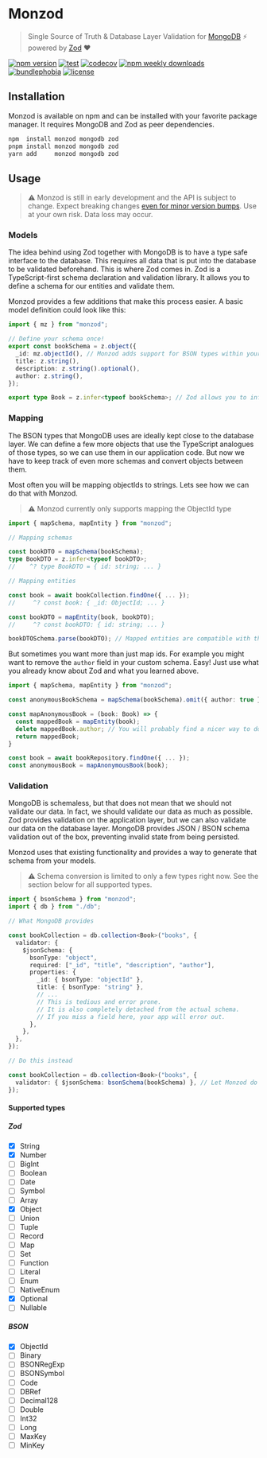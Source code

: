 # Monzod

> Single Source of Truth & Database Layer Validation for [MongoDB](https://www.mongodb.com/) :zap: powered by [Zod](https://zod.dev/) :heart:

[![npm version](https://img.shields.io/npm/v/monzod)](https://www.npmjs.com/package/monzod)
[![test](https://img.shields.io/github/actions/workflow/status/FlorianPallas/monzod/test.yml)](https://github.com/FlorianPallas/monzod/actions/workflows/test.yml)
[![codecov](https://img.shields.io/codecov/c/github/FlorianPallas/monzod)](https://codecov.io/gh/FlorianPallas/monzod)
[![npm weekly downloads](https://img.shields.io/npm/dw/monzod)](https://www.npmjs.com/package/monzod)
[![bundlephobia](https://img.shields.io/bundlephobia/minzip/monzod)](https://bundlephobia.com/package/monzod)
[![license](https://img.shields.io/github/license/FlorianPallas/monzod)](https://img.shields.io/github/license/FlorianPallas/monzod)

## Installation

Monzod is available on npm and can be installed with your favorite package manager. It requires MongoDB and Zod as peer dependencies.

```sh
npm  install monzod mongodb zod
pnpm install monzod mongodb zod
yarn add     monzod mongodb zod
```

## Usage

> :warning: Monzod is still in early development and the API is subject to change. Expect breaking changes [even for minor version bumps](https://semver.org/#spec-item-4). Use at your own risk. Data loss may occur.

### Models

The idea behind using Zod together with MongoDB is to have a type safe interface to the database. This requires all data that is put into the database to be validated beforehand. This is where Zod comes in. Zod is a TypeScript-first schema declaration and validation library. It allows you to define a schema for our entities and validate them.

Monzod provides a few additions that make this process easier. A basic model definition could look like this:

```ts
import { mz } from "monzod";

// Define your schema once!
export const bookSchema = z.object({
  _id: mz.objectId(), // Monzod adds support for BSON types within your schemas
  title: z.string(),
  description: z.string().optional(),
  author: z.string(),
});

export type Book = z.infer<typeof bookSchema>; // Zod allows you to infer the type from the schema
```

### Mapping

The BSON types that MongoDB uses are ideally kept close to the database layer. We can define a few more objects that use the TypeScript analogues of those types, so we can use them in our application code. But now we have to keep track of even more schemas and convert objects between them.

Most often you will be mapping objectIds to strings. Lets see how we can do that with Monzod.

> :warning: Monzod currently only supports mapping the ObjectId type

```ts
import { mapSchema, mapEntity } from "monzod";

// Mapping schemas

const bookDTO = mapSchema(bookSchema);
type BookDTO = z.infer<typeof bookDTO>;
//    ^? type BookDTO = { id: string; ... }

// Mapping entities

const book = await bookCollection.findOne({ ... });
//     ^? const book: { _id: ObjectId; ... }

const bookDTO = mapEntity(book, bookDTO);
//     ^? const bookDTO: { id: string; ... }

bookDTOSchema.parse(bookDTO); // Mapped entities are compatible with their corresponding schemas
```

But sometimes you want more than just map ids. For example you might want to remove the `author` field in your custom schema. Easy! Just use what you already know about Zod and what you learned above.

```ts
import { mapSchema, mapEntity } from "monzod";

const anonymousBookSchema = mapSchema(bookSchema).omit({ author: true });

const mapAnonymousBook = (book: Book) => {
  const mappedBook = mapEntity(book);
  delete mappedBook.author; // You will probably find a nicer way to do this
  return mappedBook;
}

const book = await bookRepository.findOne({ ... });
const anonymousBook = mapAnonymousBook(book);
```

### Validation

MongoDB is schemaless, but that does not mean that we should not validate our data. In fact, we should validate our data as much as possible. Zod provides validation on the application layer, but we can also validate our data on the database layer. MongoDB provides JSON / BSON schema validation out of the box, preventing invalid state from being persisted.

Monzod uses that existing functionality and provides a way to generate that schema from your models.

> :warning: Schema conversion is limited to only a few types right now. See the section below for all supported types.

```ts
import { bsonSchema } from "monzod";
import { db } from "./db";

// What MongoDB provides

const bookCollection = db.collection<Book>("books", {
  validator: {
    $jsonSchema: {
      bsonType: "object",
      required: ["_id", "title", "description", "author"],
      properties: {
        _id: { bsonType: "objectId" },
        title: { bsonType: "string" },
        // ...
        // This is tedious and error prone.
        // It is also completely detached from the actual schema.
        // If you miss a field here, your app will error out.
      },
    },
  },
});

// Do this instead

const bookCollection = db.collection<Book>("books", {
  validator: { $jsonSchema: bsonSchema(bookSchema) }, // Let Monzod do the heavy lifting
});
```

#### Supported types

##### Zod

- [x] String
- [x] Number
- [ ] BigInt
- [ ] Boolean
- [ ] Date
- [ ] Symbol
- [ ] Array
- [x] Object
- [ ] Union
- [ ] Tuple
- [ ] Record
- [ ] Map
- [ ] Set
- [ ] Function
- [ ] Literal
- [ ] Enum
- [ ] NativeEnum
- [x] Optional
- [ ] Nullable

##### BSON

- [x] ObjectId
- [ ] Binary
- [ ] BSONRegExp
- [ ] BSONSymbol
- [ ] Code
- [ ] DBRef
- [ ] Decimal128
- [ ] Double
- [ ] Int32
- [ ] Long
- [ ] MaxKey
- [ ] MinKey
